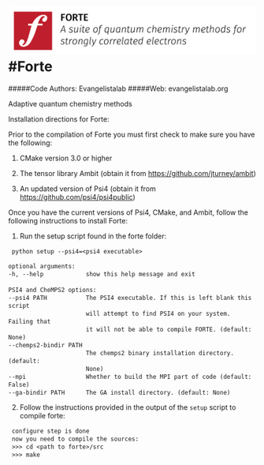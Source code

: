 ![forte](lib/logos/forte_logo_github2.png)
#Forte
=============

#####Code Authors: Evangelistalab
#####Web: evangelistalab.org

Adaptive quantum chemistry methods

Installation directions for Forte:

Prior to the compilation of Forte you must first check to make sure you have the following:

1. CMake version 3.0 or higher

2. The tensor library Ambit (obtain it from https://github.com/jturney/ambit)

3. An updated version of Psi4 (obtain it from https://github.com/psi4/psi4public)

Once you have the current versions of Psi4, CMake, and Ambit, follow the following instructions to install Forte:

1. Run the setup script found in the forte folder:
  ```
   python setup --psi4=<psi4 executable>
  ```
  
  ```
optional arguments:
  -h, --help            show this help message and exit

PSI4 and CheMPS2 options:
  --psi4 PATH           The PSI4 executable. If this is left blank this script
                        will attempt to find PSI4 on your system. Failing that
                        it will not be able to compile FORTE. (default: None)
  --chemps2-bindir PATH
                        The chemps2 binary installation directory. (default:
                        None)
  --mpi                 Whether to build the MPI part of code (default: False)
  --ga-bindir PATH      The GA install directory. (default: None)
   ```

2. Follow the instructions provided in the output of the `setup` script to compile forte:
  ```
   configure step is done
   now you need to compile the sources:
   >>> cd <path to forte>/src
   >>> make
  ```
